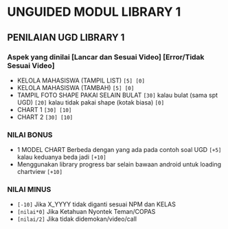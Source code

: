# UNGUIDED MODUL LIBRARY 1

## PENILAIAN UGD LIBRARY 1

### Aspek yang dinilai [Lancar dan Sesuai Video] [Error/Tidak Sesuai Video]

- KELOLA MAHASISWA (TAMPIL LIST) `[5] [0]`
- KELOLA MAHASISWA (TAMBAH) `[5] [0]`
- TAMPIL FOTO SHAPE PAKAI SELAIN BULAT `[30]` kalau bulat (sama spt UGD) `[20]` kalau tidak pakai shape (kotak biasa) `[0]`
- CHART 1 `[30] [10]`
- CHART 2 `[30] [10]`

### NILAI BONUS

- 1 MODEL CHART Berbeda dengan yang ada pada contoh soal UGD `[+5]` kalau keduanya beda jadi `[+10]`
- Menggunakan library progress bar selain bawaan android untuk loading chartview `[+10]`

### NILAI MINUS

- `[-10]` Jika X_YYYY tidak diganti sesuai NPM dan KELAS
- `[nilai*0]` Jika Ketahuan Nyontek Teman/COPAS
- `[nilai/2]` Jika tidak didemokan/video/call

